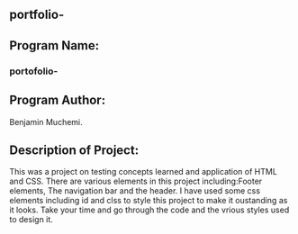 ## portfolio-




## Program Name:
###  portofolio-

## Program Author:
 Benjamin Muchemi.
 
 ## Description of Project:
 
 This was a project on testing concepts learned and application of HTML and CSS.
 There are various elements in this project including:Footer elements, The navigation bar  and the header.
 I have used some css elements including id and clss to style this project to make it oustanding as it looks.
 Take your time and go through the code and the vrious styles used to design it.
 
 
 
 

